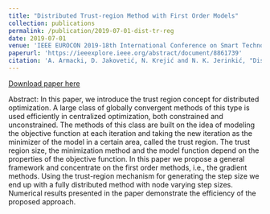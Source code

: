 ```yaml
---
title: "Distributed Trust-region Method with First Order Models"
collection: publications
permalink: /publication/2019-07-01-dist-tr-reg
date: 2019-07-01
venue: 'IEEE EUROCON 2019-18th International Conference on Smart Technologies'
paperurl: 'https://ieeexplore.ieee.org/abstract/document/8861739'
citation: 'A. Armacki, D. Jakovetić, N. Krejić and N. K. Jerinkić, "Distributed Trust-Region Method With First Order Models," IEEE EUROCON 2019 -18th International Conference on Smart Technologies, Novi Sad, Serbia, 2019, pp. 1-6, doi: 10.1109/EUROCON.2019.8861739.'
---
```


[Download paper here](https://people.dmi.uns.ac.rs/~natasa.krklec/Radovi/ajkkj.pdf)

Abstract: In this paper, we introduce the trust region concept for distributed optimization. A large class of globally convergent methods of this type is used efficiently in centralized optimization, both constrained and unconstrained. The methods of this class are built on the idea of modeling the objective function at each iteration and taking the new iteration as the minimizer of the model in a certain area, called the trust region. The trust region size, the minimization method and the model function depend on the properties of the objective function. In this paper we propose a general framework and concentrate on the first order methods, i.e., the gradient methods. Using the trust-region mechanism for generating the step size we end up with a fully distributed method with node varying step sizes. Numerical results presented in the paper demonstrate the efficiency of the proposed approach.